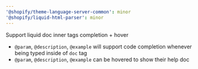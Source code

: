 ```yaml
---
'@shopify/theme-language-server-common': minor
'@shopify/liquid-html-parser': minor
---
```


Support liquid doc inner tags completion + hover

- `@param`, `@description`, `@example` will support code completion
whenever being typed inside of `doc` tag
- `@param`, `@description`, `@example` can be hovered to show their
help doc
